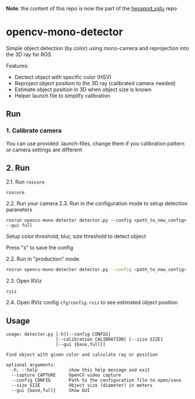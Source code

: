 **Note**: the content of this repo is now the part of the [hexapod_vstu](https://github.com/vstuhumanoid/hexapod_vstu) repo

# opencv-mono-detector
Simple object detection (by color) using mono-camera and reprojection into the 3D ray for ROS

Features:
 - Dectect object with specific color (HSV)
 - Reproject object position to the 3D ray (calibrated camera needed)
 - Estimate object position in 3D when object size is known
 - Helper launch file to simplify calibration
 
## Run
### 1. Calibrate camera
You can use provided .launch-files, change them if you calibration pattern or camera settings are different

## 2. Run
2.1. Run `roscore`
```
roscore
```
2.2. Run your camera
2.3. Run in the configuration mode to setup detection paraneters
```
rosrun opencv-mono-detector detector.py --config <path_to_new_config> --gui full
```
Setup color threshold, blur, size threshold to detect object

Press "s" to save the config

2.2. Run in "production" mode
```bash
rosrun opencv-mono-detector detector.py --config <path_to_new_config>
```
2.3. Open RViz
```
rviz
```
2.4. Open RViz config `cfg/config.rviz` to see estimated object position


## Usage
```
usage: detector.py [-h][--config CONFIG]
                   [--calibration CALIBRATION] [--size SIZE]
                   [--gui {base,full}]

Find object with given color and calculate ray or position

optional arguments:
  -h, --help            show this help message and exit
  --capture CAPTURE     OpenCV video capture
  --config CONFIG       Path to the configuration file to open/save
  --size SIZE           Object size (diameter) in meters
  --gui {base,full}     Show GUI
```
